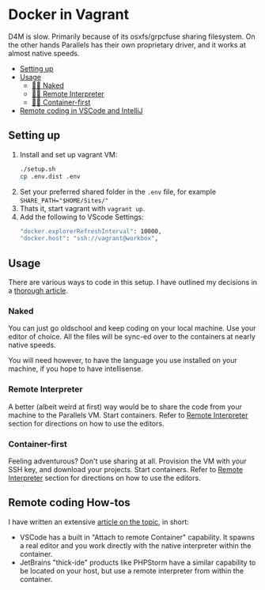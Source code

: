 # Docker in Vagrant

D4M is slow. Primarily because of its osxfs/grpcfuse sharing filesystem. On the other hands Parallels has their own proprietary driver, and it works at almost native speeds.

- [Setting up](#setting-up)
- [Usage](#usage)
    - [👨‍🔧 Naked](#naked)
    - [👨‍⚕️ Remote Interpreter](#remote-interpreter)
    - [👨‍🚀 Container-first](#container-first)
- [Remote coding in VSCode and IntelliJ](#remote-coding)

## Setting up

1. Install and set up vagrant VM:
    ```bash
    ./setup.sh
    cp .env.dist .env
    ```
2. Set your preferred shared folder in the `.env` file, for example `SHARE_PATH="$HOME/Sites/"`
3. Thats it, start vagrant with `vagrant up`.
4. Add the following to VScode Settings:
    ```bash
    "docker.explorerRefreshInterval": 10000,
    "docker.host": "ssh://vagrant@workbox",
    ```

## Usage

There are various ways to code in this setup. I have outlined my decisions in a [thorough article](https://medium.com/homullus/docker-for-mac-performance-diy-d4m-e4232ca8b671).

### Naked
You can just go oldschool and keep coding on your local machine. Use your editor of choice. All the files will be sync-ed over to the containers at nearly native speeds.

You will need however, to have the language you use installed on your machine, if you hope to have intellisense.

### Remote Interpreter
A better (albeit weird at first) way would be to share the code from your machine to the Parallels VM. Start containers. Refer to [Remote Interpreter](#remote-coding) section for directions on how to use the editors.

### Container-first
Feeling adventurous? Don't use sharing at all. Provision the VM with your SSH key, and download your projects. Start containers. Refer to [Remote Interpreter](#remote-coding) section for directions on how to use the editors.

## Remote coding How-tos
I have written an extensive [article on the topic](https://medium.com/homullus/remote-development-or-how-i-learned-to-stop-worrying-and-love-the-mainframe-90165147a57d), in short:
- VSCode has a built in "Attach to remote Container" capability. It spawns a real editor and you work directly with the native interpreter within the container.
- JetBrains "thick-ide" products like PHPStorm have a similar capability to be located on your host, but use a remote interpreter from within the container.

